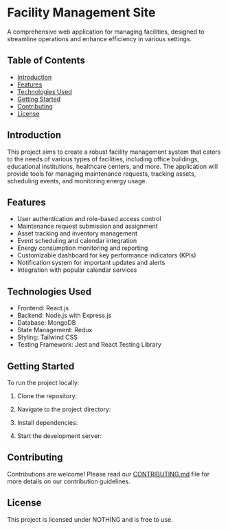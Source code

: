 # Facility Management Site

A comprehensive web application for managing facilities, designed to streamline operations and enhance efficiency in various settings.

## Table of Contents

- [Introduction](#introduction)
- [Features](#features)
- [Technologies Used](#technologies-used)
- [Getting Started](#getting-started)
- [Contributing](#contributing)
- [License](#license)

## Introduction

This project aims to create a robust facility management system that caters to the needs of various types of facilities, including office buildings, educational institutions, healthcare centers, and more. The application will provide tools for managing maintenance requests, tracking assets, scheduling events, and monitoring energy usage.

## Features

- User authentication and role-based access control
- Maintenance request submission and assignment
- Asset tracking and inventory management
- Event scheduling and calendar integration
- Energy consumption monitoring and reporting
- Customizable dashboard for key performance indicators (KPIs)
- Notification system for important updates and alerts
- Integration with popular calendar services

## Technologies Used

- Frontend: React.js
- Backend: Node.js with Express.js
- Database: MongoDB
- State Management: Redux
- Styling: Tailwind CSS
- Testing Framework: Jest and React Testing Library

## Getting Started

To run the project locally:

1. Clone the repository:

2. Navigate to the project directory:

3. Install dependencies:

4. Start the development server:

## Contributing

Contributions are welcome! Please read our [CONTRIBUTING.md](CONTRIBUTING.md) file for more details on our contribution guidelines.

## License

This project is licensed under NOTHING and is free to use.
